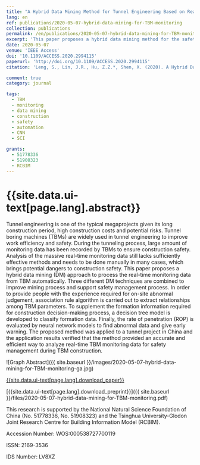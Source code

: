 ```yaml
---
title: "A Hybrid Data Mining Method for Tunnel Engineering Based on Real-Time Monitoring Data from Tunnel Boring Machines"
lang: en
ref: publications/2020-05-07-hybrid-data-mining-for-TBM-monitoring
collection: publications
permalink: /en/publications/2020-05-07-hybrid-data-mining-for-TBM-monitoring
excerpt: 'This paper proposes a hybrid data mining method for the safety management of TBM construction'
date: 2020-05-07
venue: 'IEEE Access'
doi: '10.1109/ACCESS.2020.2994115'
paperurl: 'http://doi.org/10.1109/ACCESS.2020.2994115'
citation: 'Leng, S., Lin, J.R., Hu, Z.Z.*, Shen, X. (2020). A Hybrid Data Mining Method for Tunnel Engineering Based on Real-Time Monitoring Data from Tunnel Boring Machines. <i>IEEE Access</i>, 8, 90430-90449. doi: 10.1109/ACCESS.2020.2994115'

comment: true
category: journal

tags: 
  - TBM
  - monitoring
  - data mining
  - construction
  - safety
  - automation
  - CNN
  - SCI

grants:
  - 51778336
  - 51908323
  - RCBIM
---
```



{{site.data.ui-text[page.lang].abstract}}
====

Tunnel engineering is one of the typical megaprojects given its long construction period, high construction costs and potential risks. Tunnel boring machines (TBMs) are widely used in tunnel engineering to improve work efficiency and safety. During the tunneling process, large amount of monitoring data has been recorded by TBMs to ensure construction safety. Analysis of the massive real-time monitoring data still lacks sufficiently effective methods and needs to be done manually in many cases, which brings potential dangers to construction safety. This paper proposes a hybrid data mining (DM) approach to process the real-time monitoring data from TBM automatically. Three different DM techniques are combined to improve mining process and support safety management process. In order to provide people with the experience required for on-site abnormal judgement, association rule algorithm is carried out to extract relationships among TBM parameters. To supplement the formation information required for construction decision-making process, a decision tree model is developed to classify formation data. Finally, the rate of penetration (ROP) is evaluated by neural network models to find abnormal data and give early warning. The proposed method was applied to a tunnel project in China and the application results verified that the method provided an accurate and efficient way to analyze real-time TBM monitoring data for safety management during TBM construction.

![Graph Abstract]({{ site.baseurl }}/images/2020-05-07-hybrid-data-mining-for-TBM-monitoring-ga.jpg)

[{{site.data.ui-text[page.lang].download_paper}}]({{page.paperurl}})

[{{site.data.ui-text[page.lang].download_preprint}}]({{ site.baseurl }}/files/2020-05-07-hybrid-data-mining-for-TBM-monitoring.pdf)

This research is supported by the National Natural Science Foundation of China (No. 51778336, No. 51908323) and the Tsinghua University-Glodon Joint Research Centre for Building Information Model (RCBIM). 

Accession Number: WOS:000538727700119

ISSN: 2169-3536

IDS Number: LV8XZ
